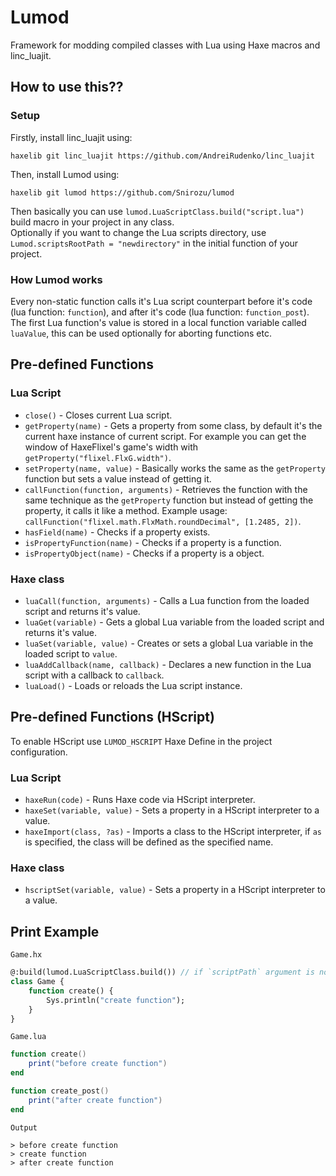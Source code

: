 # Lumod
Framework for modding compiled classes with Lua using Haxe macros and linc_luajit.

## How to use this??
### Setup
Firstly, install linc_luajit using:
```
haxelib git linc_luajit https://github.com/AndreiRudenko/linc_luajit
```
Then, install Lumod using:
```
haxelib git lumod https://github.com/Snirozu/lumod
```
Then basically you can use `lumod.LuaScriptClass.build("script.lua")` build macro in your project in any class. <br>
Optionally if you want to change the Lua scripts directory, use `Lumod.scriptsRootPath = "newdirectory"` in the initial function of your project.

### How Lumod works
Every non-static function calls it's Lua script counterpart before it's code (lua function: `function`), and after it's code (lua function: `function_post`). <br>
The first Lua function's value is stored in a local function variable called `luaValue`, this can be used optionally for aborting functions etc.

## Pre-defined Functions
### Lua Script
* `close()` - Closes current Lua script.
* `getProperty(name)` - Gets a property from some class, by default it's the current haxe instance of current script. For example you can get the window of HaxeFlixel's game's width with `getProperty("flixel.FlxG.width")`.
* `setProperty(name, value)` - Basically works the same as the `getProperty` function but sets a value instead of getting it.
* `callFunction(function, arguments)` - Retrieves the function with the same technique as the `getProperty` function but instead of getting the property, it calls it like a method. Example usage: `callFunction("flixel.math.FlxMath.roundDecimal", [1.2485, 2])`.
* `hasField(name)` - Checks if a property exists.
* `isPropertyFunction(name)` - Checks if a property is a function.
* `isPropertyObject(name)` - Checks if a property is a object.
### Haxe class
* `luaCall(function, arguments)` - Calls a Lua function from the loaded script and returns it's value.
* `luaGet(variable)` - Gets a global Lua variable from the loaded script and returns it's value.
* `luaSet(variable, value)` - Creates or sets a global Lua variable in the loaded script to `value`.
* `luaAddCallback(name, callback)` - Declares a new function in the Lua script with a callback to `callback`.
* `luaLoad()` - Loads or reloads the Lua script instance.

## Pre-defined Functions (HScript)
To enable HScript use `LUMOD_HSCRIPT` Haxe Define in the project configuration. <br>
### Lua Script
* `haxeRun(code)` - Runs Haxe code via HScript interpreter.
* `haxeSet(variable, value)` - Sets a property in a HScript interpreter to a value.
* `haxeImport(class, ?as)` - Imports a class to the HScript interpreter, if `as` is specified, the class will be defined as the specified name.
### Haxe class
* `hscriptSet(variable, value)` - Sets a property in a HScript interpreter to a value.

## Print Example

`Game.hx`
``` haxe
@:build(lumod.LuaScriptClass.build()) // if `scriptPath` argument is not specified then it will set to "(Class name).lua"
class Game {
    function create() {
        Sys.println("create function");
    }
}
```

`Game.lua`
``` lua
function create()
    print("before create function")
end

function create_post()
    print("after create function")
end
```

`Output`
```
> before create function
> create function
> after create function
```
